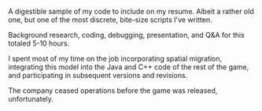 A digestible sample of my code to include on my resume. Albeit a rather old one, but one of the most discrete, bite-size scripts I've written. 

Background research, coding, debugging, presentation, and Q&A for this totaled 5-10 hours. 

I spent most of my time on the job incorporating spatial migration, integrating this model into the Java and C++ code of the rest of the game, and participating in subsequent versions and revisions. 

The company ceased operations before the game was released, unfortunately.
